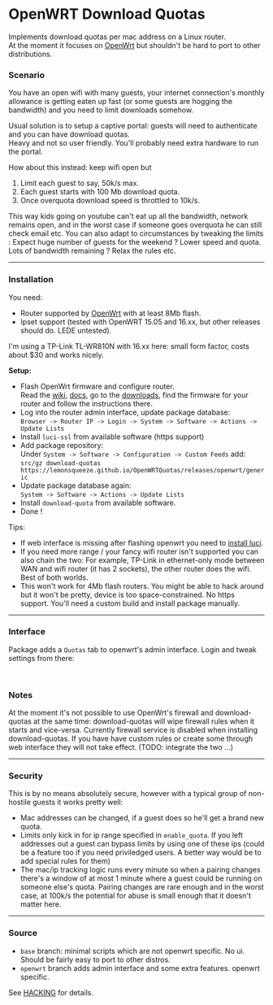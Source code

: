 OpenWRT Download Quotas
=======================

Implements download quotas per mac address on a Linux router.  
At the moment it focuses on [OpenWrt](http://openwrt.org) but shouldn't be hard to port to other distributions.

### Scenario

You have an open wifi with many guests, your internet connection's
monthly allowance is getting eaten up fast (or some guests are hogging
the bandwidth) and you need to limit downloads somehow.

Usual solution is to setup a captive portal: guests will need to authenticate and you can have download quotas.  
Heavy and not so user friendly. You'll probably need extra hardware to run the portal.

How about this instead: keep wifi open but
1. Limit each guest to say, 50k/s max.
2. Each guest starts with 100 Mb download quota.
3. Once overquota download speed is throttled to 10k/s.

This way kids going on youtube can't eat up all the bandwidth, network remains
open, and in the worst case if someone goes overquota he can still check email etc.
You can also adapt to circumstances by tweaking the limits : Expect huge number of guests
for the weekend ? Lower speed and quota. Lots of bandwidth remaining ? Relax the rules etc.

------------------------------------------------------------------------------------

### Installation

You need:  
- Router supported by [OpenWrt](http://openwrt.org) with at least 8Mb flash.
- Ipset support (tested with OpenWRT 15.05 and 16.xx, but other releases should do. LEDE untested).

I'm using a TP-Link TL-WR810N with 16.xx here: small form factor, costs about $30 and works nicely.

**Setup:**
- Flash OpenWrt firmware and configure router.  
  Read the [wiki](https://wiki.openwrt.org/), [docs](https://openwrt.org/docs),
  go to the [downloads](https://openwrt.org/downloads), find the firmware for your router
  and follow the instructions there.
- Log into the router admin interface, update package database:  
  `Browser -> Router IP -> Login -> System -> Software -> Actions -> Update Lists`
- Install `luci-ssl` from available software (https support)
- Add package repository:  
  Under `System -> Software -> Configuration -> Custom Feeds` add:  
  `src/gz download-quotas https://lemonsqueeze.github.io/OpenWRTQuotas/releases/openwrt/generic`
- Update package database again:  
  `System -> Software -> Actions -> Update Lists`
- Install `download-quota` from available software.
- Done !

Tips:
- If web interface is missing after flashing openwrt you need to
  [install luci](https://wiki.openwrt.org/doc/howto/luci.essentials).
- If you need more range / your fancy wifi router isn't supported you can also chain the two:
  For example, TP-Link in ethernet-only mode between WAN and wifi router (it has 2 sockets),
  the other router does the wifi. Best of both worlds.
- This won't work for 4Mb flash routers. You might be able to hack around but it won't be pretty,
  device is too space-constrained. No https support. You'll need a custom build and install
  package manually.

------------------------------------------------------------------------------------

### Interface

Package adds a `Quotas` tab to openwrt's admin interface.
Login and tweak settings from there:

![]()
![]()
![]()

### Notes

At the moment it's not possible to use OpenWrt's firewall and download-quotas at the same time:
download-quotas will wipe firewall rules when it starts and vice-versa.
Currently firewall service is disabled when installing download-quotas.
If you have have custom rules or create some through web interface they will not take effect.
(TODO: integrate the two ...)

------------------------------------------------------------------------------------

### Security

This is by no means absolutely secure, however with a typical group of non-hostile guests it works pretty well:  

- Mac addresses can be changed, if a guest does so he'll get a brand new quota.  
- Limits only kick in for ip range specified in `enable_quota`. If you left addresses out
  a guest can bypass limits by using one of these ips (could be a feature too if you need
  priviledged users. A better way would be to add special rules for them)  
- The mac/ip tracking logic runs every minute so when a pairing changes there's a window of
  at most 1 minute where a guest could be running on someone else's quota. Pairing changes are
  rare enough and in the worst case, at 100k/s the potential for abuse is small enough that
  it doesn't matter here.

------------------------------------------------------------------------------------

### Source

- `base` branch: minimal scripts which are not openwrt specific. No ui.
  Should be fairly easy to port to other distros.
- `openwrt` branch adds admin interface and some extra features.
  openwrt specific.

See [HACKING](HACKING.md) for details.
